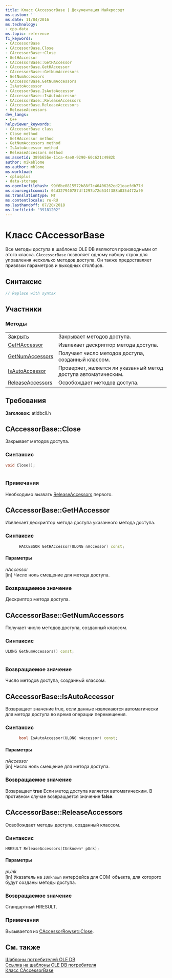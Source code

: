 ```yaml
---
title: Класс CAccessorBase | Документация Майкрософт
ms.custom: ''
ms.date: 11/04/2016
ms.technology:
- cpp-data
ms.topic: reference
f1_keywords:
- CAccessorBase
- CAccessorBase.Close
- CAccessorBase::Close
- GetHAccessor
- CAccessorBase::GetHAccessor
- CAccessorBase.GetHAccessor
- CAccessorBase::GetNumAccessors
- GetNumAccessors
- CAccessorBase.GetNumAccessors
- IsAutoAccessor
- CAccessorBase.IsAutoAccessor
- CAccessorBase::IsAutoAccessor
- CAccessorBase::ReleaseAccessors
- CAccessorBase.ReleaseAccessors
- ReleaseAccessors
dev_langs:
- C++
helpviewer_keywords:
- CAccessorBase class
- Close method
- GetHAccessor method
- GetNumAccessors method
- IsAutoAccessor method
- ReleaseAccessors method
ms.assetid: 389b65be-11ca-4ae0-9290-60c621c4982b
author: mikeblome
ms.author: mblome
ms.workload:
- cplusplus
- data-storage
ms.openlocfilehash: 99f6be0815572b88f7c46406262ed21eaefdb77d
ms.sourcegitcommit: 04d327940787df1297b72d534f388a035d472af0
ms.translationtype: MT
ms.contentlocale: ru-RU
ms.lasthandoff: 07/20/2018
ms.locfileid: "39181202"
---
```

# <a name="caccessorbase-class"></a>Класс CAccessorBase
Все методы доступа в шаблонах OLE DB являются производными от этого класса. `CAccessorBase` позволяет одному набору строк для управления несколько методов доступа. Он также предоставляет привязки параметров и выходных столбцов.  
  
## <a name="syntax"></a>Синтаксис

```cpp
// Replace with syntax  
```  
  
## <a name="members"></a>Участники  
  
### <a name="methods"></a>Методы  
  
|||  
|-|-|  
|[Закрыть](#close)|Закрывает методов доступа.|  
|[GetHAccessor](#geth)|Извлекает дескриптор метода доступа.|  
|[GetNumAccessors](#getnum)|Получает число методов доступа, созданный классом.|  
|[IsAutoAccessor](#isauto)|Проверяет, является ли указанный метод доступа автоматическим.|  
|[ReleaseAccessors](#release)|Освобождает методов доступа.|  

## <a name="requirements"></a>Требования  
 **Заголовок:** atldbcli.h  

## <a name="close"></a> CAccessorBase::Close
Закрывает методов доступа.  
  
### <a name="syntax"></a>Синтаксис  
  
```cpp
void Close();  
  
```  
  
### <a name="remarks"></a>Примечания  
 Необходимо вызвать [ReleaseAccessors](../../data/oledb/caccessorbase-releaseaccessors.md) первого.  

## <a name="geth"></a> CAccessorBase::GetHAccessor
Извлекает дескриптор метода доступа указанного метода доступа.  
  
### <a name="syntax"></a>Синтаксис  
  
```cpp
      HACCESSOR GetHAccessor(ULONG nAccessor) const;  
```  
  
#### <a name="parameters"></a>Параметры  
 *nAccessor*  
 [in] Число ноль смещение для метода доступа.  
  
### <a name="return-value"></a>Возвращаемое значение  
 Дескриптор метода доступа.  

## <a name="getnum"></a> CAccessorBase::GetNumAccessors
Получает число методов доступа, созданный классом.  
  
### <a name="syntax"></a>Синтаксис  
  
```cpp
ULONG GetNumAccessors() const;  
  
```  
  
### <a name="return-value"></a>Возвращаемое значение  
 Число методов доступа, созданный классом.  

## <a name="isauto"></a> CAccessorBase::IsAutoAccessor
Возвращает значение true, если данные извлекаются автоматически для метода доступа во время операции перемещения.  
  
### <a name="syntax"></a>Синтаксис  
  
```cpp
      bool IsAutoAccessor(ULONG nAccessor) const;  
```  
  
#### <a name="parameters"></a>Параметры  
 *nAccessor*  
 [in] Число ноль смещение для метода доступа.  
  
### <a name="return-value"></a>Возвращаемое значение  
 Возвращает **true** Если метод доступа является автоматическим. В противном случае возвращается значение **false**.  

## <a name="release"></a> CAccessorBase::ReleaseAccessors
Освобождает методы доступа, созданный классом.  
  
### <a name="syntax"></a>Синтаксис  
  
```cpp
HRESULT ReleaseAccessors(IUnknown* pUnk);  
```  
  
#### <a name="parameters"></a>Параметры  
 *pUnk*  
 [in] Указатель на `IUnknown` интерфейса для COM-объекта, для которого будут созданы методы доступа.  
  
### <a name="return-value"></a>Возвращаемое значение  
 Стандартный HRESULT.  
  
### <a name="remarks"></a>Примечания  
 Вызывается из [CAccessorRowset::Close](../../data/oledb/caccessorrowset-close.md). 
  
## <a name="see-also"></a>См. также  
 [Шаблоны потребителей OLE DB](../../data/oledb/ole-db-consumer-templates-cpp.md)   
 [Ссылка на шаблоны OLE DB потребителя](../../data/oledb/ole-db-consumer-templates-reference.md)   
 [Класс CAccessorBase](../../data/oledb/caccessorbase-class.md)
